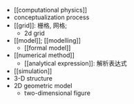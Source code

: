 - [[computational physics]]
- conceptualization process
- [[grid]]: 栅格, 网格;
    - 2d grid
- [[model]]; [[modelling]]
    - [[formal model]]
- [[numerical method]]
    - [[analytical expression]]: 解析表达式
- [[simulation]]
- 3-D structure
- 2D geometric model
    - two-dimensional figure
